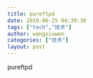 ```yaml
---
title: pureftpd
date: 2019-06-25 04:39:30
tags: ["tech","技术"]
author: wangxiuwen
categories: ["技术"]
layout: post
---
```


pureftpd